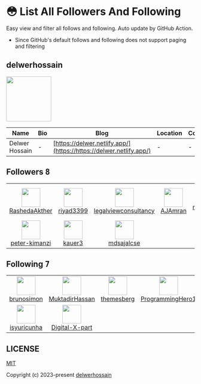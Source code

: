 # 😳 List All Followers And Following

 Easy view and filter all follows and following. Auto update by GitHub Action.

- Since GitHub's default follows and following does not support paging and filtering

## delwerhossain  <!-- Use 'owner' for the username, not 'username' -->

<img src="https://avatars.githubusercontent.com/u/121222943?v=4" width="120" />

| Name | Bio | Blog | Location | Company |
| -- | -- | -- | -- | -- |
| Delwer Hossain | - | [https://delwer.netlify.app/](https://https://delwer.netlify.app/) | - | - |

## Followers <kbd>8</kbd>

<table>
  <tr>
    <td width="150" align="center">
      <a href="https://github.com/RashedaAkther">
        <img src="https://avatars.githubusercontent.com/u/138753950?v=4" width="50" />
        <br />
        RashedaAkther
      </a>
    </td>
    <td width="150" align="center">
      <a href="https://github.com/riyad3399">
        <img src="https://avatars.githubusercontent.com/u/121637743?v=4" width="50" />
        <br />
        riyad3399
      </a>
    </td>
    <td width="150" align="center">
      <a href="https://github.com/legalviewconsultancy">
        <img src="https://avatars.githubusercontent.com/u/108142586?v=4" width="50" />
        <br />
        legalviewconsultancy
      </a>
    </td>
    <td width="150" align="center">
      <a href="https://github.com/AJAmran">
        <img src="https://avatars.githubusercontent.com/u/105711432?v=4" width="50" />
        <br />
        AJAmran
      </a>
    </td>
    <td width="150" align="center">
      <a href="https://github.com/mehedi-00">
        <img src="https://avatars.githubusercontent.com/u/82909845?v=4" width="50" />
        <br />
        mehedi-00
      </a>
    </td>
  </tr><tr>
    <td width="150" align="center">
      <a href="https://github.com/peter-kimanzi">
        <img src="https://avatars.githubusercontent.com/u/71552773?v=4" width="50" />
        <br />
        peter-kimanzi
      </a>
    </td>
    <td width="150" align="center">
      <a href="https://github.com/kauer3">
        <img src="https://avatars.githubusercontent.com/u/68311889?v=4" width="50" />
        <br />
        kauer3
      </a>
    </td>
    <td width="150" align="center">
      <a href="https://github.com/mdsajalcse">
        <img src="https://avatars.githubusercontent.com/u/57472949?v=4" width="50" />
        <br />
        mdsajalcse
      </a>
    </td>
    <td width="150" align="center">
    </td>
    <td width="150" align="center">
    </td>
  </tr>
</table>

## Following <kbd>7</kbd>

<table>
  <tr>
    <td width="150" align="center">
      <a href="https://github.com/brunosimon">
        <img src="https://avatars.githubusercontent.com/u/5439991?v=4" width="50" />
        <br />
        brunosimon
      </a>
    </td>
    <td width="150" align="center">
      <a href="https://github.com/MuktadirHassan">
        <img src="https://avatars.githubusercontent.com/u/46109431?v=4" width="50" />
        <br />
        MuktadirHassan
      </a>
    </td>
    <td width="150" align="center">
      <a href="https://github.com/themesberg">
        <img src="https://avatars.githubusercontent.com/u/52166837?v=4" width="50" />
        <br />
        themesberg
      </a>
    </td>
    <td width="150" align="center">
      <a href="https://github.com/ProgrammingHero1">
        <img src="https://avatars.githubusercontent.com/u/53802153?v=4" width="50" />
        <br />
        ProgrammingHero1
      </a>
    </td>
    <td width="150" align="center">
      <a href="https://github.com/jhankarpHero">
        <img src="https://avatars.githubusercontent.com/u/61257321?v=4" width="50" />
        <br />
        jhankarpHero
      </a>
    </td>
  </tr><tr>
    <td width="150" align="center">
      <a href="https://github.com/isyuricunha">
        <img src="https://avatars.githubusercontent.com/u/115634315?v=4" width="50" />
        <br />
        isyuricunha
      </a>
    </td>
    <td width="150" align="center">
      <a href="https://github.com/Digital-X-part">
        <img src="https://avatars.githubusercontent.com/u/137670111?v=4" width="50" />
        <br />
        Digital-X-part
      </a>
    </td>
    <td width="150" align="center">
    </td>
    <td width="150" align="center">
    </td>
    <td width="150" align="center">
    </td>
  </tr>
</table>

## LICENSE

[MIT](https://github.com/delwerhossain/delwerhossain/blob/main/LICENSE) <!-- Updated link to your GitHub profile -->

Copyright (c) 2023-present [delwerhossain](https://github.com/delwerhossain)

